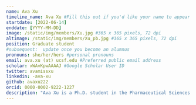 ```yaml
---
name: Ava Xu
timeline_name: Ava Xu #Fill this out if you'd like your name to appear differently on the Timeline.
startdate: [2022-06-14]
enddate: [YYYY-MM-DD]
image: /static/img/members/Xu.jpg #365 x 365 pixels, 72 dpi
altimage: /static/img/members/Xu_pb.jpg #365 x 365 pixels, 72 dpi
position: Graduate student
#subsequent:  update once you become an alumnus
pronouns: she/her/hers #personal pronouns
email: ava.xu (at) ucsf.edu #Preferred public email address
scholar: xWAvKpwAAAAJ #Google Scholar User ID
twitter: avamissxu
linkedin: -ava-xu
github: avaxu222
orcid: 0000-0002-9222-1227
description: "Ava Xu is a Ph.D. student in the Pharmaceutical Sciences and Pharmacogenomics Program and holds a Pharm.D. from Chapman University. She is interested in incorporating pharmacogenomics data to better predict Pharmacokinetic-Pharmacodynamic parameters. Ultimately, the goal is to use such models to provide personalized recommendations for patients and to guide clinical trial designs. Outside of research, she enjoys hiking and trying out new restaurants."
---
```

